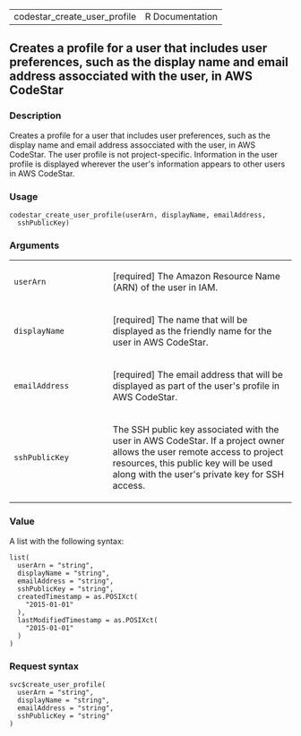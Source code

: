 <table style="width: 100%;">
<tbody>
<tr class="odd">
<td>codestar_create_user_profile</td>
<td style="text-align: right;">R Documentation</td>
</tr>
</tbody>
</table>

## Creates a profile for a user that includes user preferences, such as the display name and email address assocciated with the user, in AWS CodeStar

### Description

Creates a profile for a user that includes user preferences, such as the
display name and email address assocciated with the user, in AWS
CodeStar. The user profile is not project-specific. Information in the
user profile is displayed wherever the user's information appears to
other users in AWS CodeStar.

### Usage

    codestar_create_user_profile(userArn, displayName, emailAddress,
      sshPublicKey)

### Arguments

<table>
<colgroup>
<col style="width: 35%" />
<col style="width: 65%" />
</colgroup>
<tbody>
<tr class="odd">
<td><code
id="codestar_create_user_profile_:_userArn">userArn</code></td>
<td><p>[required] The Amazon Resource Name (ARN) of the user in
IAM.</p></td>
</tr>
<tr class="even">
<td><code
id="codestar_create_user_profile_:_displayName">displayName</code></td>
<td><p>[required] The name that will be displayed as the friendly name
for the user in AWS CodeStar.</p></td>
</tr>
<tr class="odd">
<td><code
id="codestar_create_user_profile_:_emailAddress">emailAddress</code></td>
<td><p>[required] The email address that will be displayed as part of
the user's profile in AWS CodeStar.</p></td>
</tr>
<tr class="even">
<td><code
id="codestar_create_user_profile_:_sshPublicKey">sshPublicKey</code></td>
<td><p>The SSH public key associated with the user in AWS CodeStar. If a
project owner allows the user remote access to project resources, this
public key will be used along with the user's private key for SSH
access.</p></td>
</tr>
</tbody>
</table>

### Value

A list with the following syntax:

    list(
      userArn = "string",
      displayName = "string",
      emailAddress = "string",
      sshPublicKey = "string",
      createdTimestamp = as.POSIXct(
        "2015-01-01"
      ),
      lastModifiedTimestamp = as.POSIXct(
        "2015-01-01"
      )
    )

### Request syntax

    svc$create_user_profile(
      userArn = "string",
      displayName = "string",
      emailAddress = "string",
      sshPublicKey = "string"
    )
